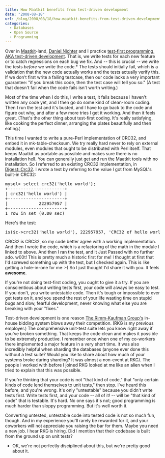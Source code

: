 ```yaml
---
title: How Maatkit benefits from test-driven development
date: "2008-08-18"
url: /blog/2008/08/18/how-maatkit-benefits-from-test-driven-development/
categories:
  - Databases
  - Open Source
  - Programming
---
```

Over in [Maatkit](http://www.maatkit.org/)-land, [Daniel Nichter](http://hackmysql.com/) and I practice [test-first programming, AKA test-driven development](http://en.wikipedia.org/wiki/Test-driven_development). That is, we write tests for each new feature or to catch regressions on each bug we fix. And -- this is crucial -- we write the tests *before* we write the code.* The tests should initially fail, which is a validation that the new code actually works and the tests actually verify this. If we don't first write a failing testcase, then our code lacks a very important guarantee: "if you break this code, then the test case will tell you so." (A test that doesn't fail when the code fails isn't worth writing.)

<!--more-->

Most of the time when I do this, I write a test, it fails because I haven't written any code yet, and I then go do some kind of clean-room coding. Then I run the test and it's busted, and I have to go back to the code and figure out why, and after a few more tries I get it working. And then it feels great. (That's the other thing about test-first coding. It's really satisfying, like cooking the perfect dinner, arranging the plates beautifully and then eating.)

This time I wanted to write a pure-Perl implementation of CRC32, and embed it in mk-table-checksum. We try really hard never to rely on external modules, even modules that ought to be distributed with Perl itself. That keeps Maatkit as portable as possible and makes sure there is no installation hell. You can generally just get and run the Maatkit tools with no installation. So I referred to an existing CRC32 implementation, in [Digest::Crc32](http://search.cpan.org/~fays/Digest-Crc32-0.01/Crc32.pm). I wrote a test by referring to the value I got from MySQL's built-in CRC32:

<pre>mysql> select crc32('hello world');
+----------------------+
| crc32('hello world') |
+----------------------+
|            222957957 | 
+----------------------+
1 row in set (0.00 sec)
</pre>

Here's the test:

<pre>is($c-&gt;crc32('hello world'), 222957957, 'CRC32 of hello world');</pre>

CRC32 is CRC32, so my code better agree with a working implementation. And then I wrote the code, which is a refactoring of the math in the module I linked to above. And then I ran the test, and it Just Passed with no further ado. w00t! This is pretty much a historic first for me! I thought at first that I'd screwed something up with the test, but I checked again. This is like getting a hole-in-one for me :-) So I just thought I'd share it with you. It feels **awesome**.

If you're not doing test-first coding, you ought to give it a try. If you are conscientious about writing tests first, your code will always be easy to test. If you don't, you write untestable code. Then it's tough or impossible to ever get tests on it, and you spend the rest of your life wasting time on stupid bugs and slow, fearful development, never knowing what else you are breaking with your "fixes."

Test-driven development is one reason [The Rimm-Kaufman Group's](http://www.rimmkaufman.com/) in-house bidding system blows away their competition. (RKG is my previous employer.) The comprehensive unit-test suite lets you know right away if you've broken something. That keeps the code clean and makes it possible to be extremely productive. I remember once when one of my co-workers there implemented a major feature in a very short time. It was also incredibly helpful when sharding the databases (anyone ever done this without a test suite? Would you like to share about how much of your systems broke during sharding? It was almost a non-event at RKG). The people I worked with before I joined RKG looked at me like an alien when I tried to explain that this was possible.

If you're thinking that your code is not "that kind of code," that "only certain kinds of code lend themselves to unit tests," then stop. I've heard this before, and you're wrong. It's only "untestable" because you didn't write tests first. Write tests first, and your code -- all of it! -- will be "that kind of code" that is testable. It's hard. No one says it's not; good programming is much harder than sloppy programming. But it's well worth it.

Converting untested, untestable code into tested code is not so much fun, though. And in my experience you'll rarely be rewarded for it, and your coworkers will not appreciate you raising the bar for them. Maybe you need a new job. I hear RKG is hiring. Did I mention that their codebase is built from the ground up on unit tests?

* OK, we're not perfectly disciplined about this, but we're pretty good about it.


